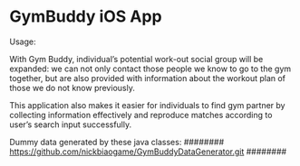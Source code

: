 GymBuddy iOS App
========
Usage:

With Gym Buddy, individual’s potential work-out social group will be expanded: we can not only contact those people we know to go to the gym together, but are also provided with information about the workout plan of those we do not know previously. 

This application also makes it easier for individuals to find gym partner by collecting information effectively and reproduce matches according to user’s search input successfully. 

Dummy data generated by these java classes:
########
https://github.com/nickbiaogame/GymBuddyDataGenerator.git
########
